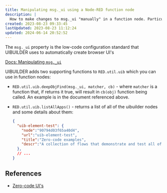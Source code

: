 ```yaml
---
title: Manipulating msg._ui using a Node-RED function node
description: |
  How to make changes to msg._ui "manually" in a function node. Particularly useful to be able to make tweaks to the output of the zero-code nodes.
created: 2023-08-23 09:33:45
lastUpdated: 2023-08-23 11:12:24
updated: 2024-06-14 20:52:52
---
```


The `msg._ui` property is the low-code configuration standard that UIBUILDER uses to automatically create browser UI's

[Docs: Manipulating `msg._ui`](client-docs/config-driven-ui?id=manipulating-msg_ui)

UIBUILDER adds two supporting functions to `RED.util.uib` which you can use in function nodes:

* `RED.util.uib.deepObjFind(msg._ui, matcher, cb)` - where `matcher` is a function that, if returns it true, will result in `cb(obj)` function being called. An example is in the document referenced above.

* `RED.util.uib.listAllApps()` - returns a list of all of the uibuilder nodes and some details about them:
  
  ```json
  {
    "uib-element-test": {
      "node":"90794d03f65a40d4",
      "url":"uib-element-test",
      "title":"Zero-code examples",
      "descr":"A collection of flows that demonstrate and test all of the uib-element node's output types."
    },
    // ...
  }
  ```

## References

* [Zero-code UI's](using/zero-code-ui)
